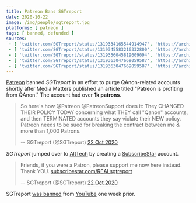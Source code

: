```yaml
---
title: Patreon Bans SGTreport
date: 2020-10-22
image: /img/people/sgtreport.jpg
platforms: [ patreon ]
tags: [ banned, defunded ]
sources:
 - [ 'twitter.com/SGTreport/status/1319334165544914947', 'https://archive.is/7ugdV' ]
 - [ 'twitter.com/SGTreport/status/1319345583216332800', 'https://archive.is/IqgWk' ]
 - [ 'twitter.com/SGTreport/status/1319356045819609094', 'https://archive.is/mXAzK' ]
 - [ 'twitter.com/SGTreport/status/1319363047669059587', 'https://archive.is/EZyPT' ]
 - [ 'twitter.com/SGTreport/status/1319363047669059587', 'https://archive.is/EZyPT' ]
---
```


[Patreon](/patreon/) banned _SGTreport_ in an effort to purge QAnon-related
accounts shortly after Media Matters published an article titled "Patreon is
profiting from QAnon." The account had over **1k patrons**.
> So here's how @Patreon @PatreonSupport does it: They CHANGED THEIR POLICY
> TODAY concerning what THEY call "Qanon" accounts, and then TERMINATED
> accounts they say violate their NEW policy. Patreon needs to be sued for
> breaking the contract between me & more than 1,000 Patrons.
>
> -- SGTreport (@SGTreport) [22 Oct 2020](https://archive.is/IqgWk#selection-553.0-577.238)

_SGTreport_ jumped over to [AltTech](/alttech/) by creating a
[SubscribeStar](/alttech/subscribestar/) account.
> Friends, if you were a Patron, please support me now here instead. Thank YOU.
> [subscribestar.com/REALsgtreport](https://www.subscribestar.com/REALsgtreport)
>
> -- SGTreport (@SGTreport) [22 Oct 2020](https://archive.is/EZyPT)

SGTreport [was banned](/events/youtube-bans-sgtreport/) from
[YouTube](/youtube/) one week prior.
